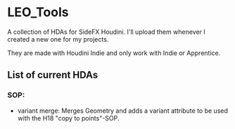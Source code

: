 # LEO_Tools
A collection of HDAs for SideFX Houdini.
I'll upload them whenever I created a new one for my projects.

They are made with Houdini Indie and only work with Indie or Apprentice.

## List of current HDAs
### SOP:
* variant merge: Merges Geometry and adds a variant attribute to be used with the H18 "copy to points"-SOP.
